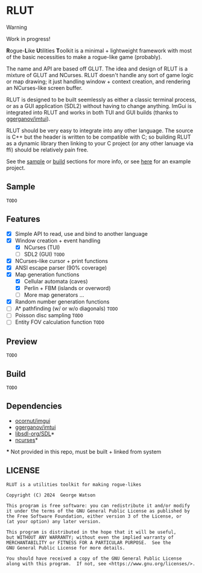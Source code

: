 # RLUT

> [!WARNING]
> Work in progress!

**R**ogue-**L**ike **U**tilities **T**oolkit is a minimal + lightweight framework with most of the basic necessities to make a rogue-like game (probably).

The name and API are based off GLUT. The idea and design of RLUT is a mixture of GLUT and NCurses. RLUT doesn't handle any sort of game logic or map drawing; it just handling window + context creation, and rendering an NCurses-like screen buffer.

RLUT is designed to be built seemlessly as either a classic terminal process, or as a GUI application (SDL2) without having to change anything. ImGui is integrated into RLUT and works in both TUI and GUI builds (thanks to [ggerganov/imtui](https://github.com/ggerganov/imtui)).

RLUT should be very easy to integrate into any other language. The source is C++ but the header is written to be compatible with C; so building RLUT as a dynamic library then linking to your C project (or any other lanuage via ffi) should be relatively pain free.

See the [sample](#sample) or [build](#build) sections for more info, or see [here](/aux/test.c) for an example project.

## Sample

```TODO```

## Features

- [X] Simple API to read, use and bind to another language
- [X] Window creation + event handling
    - [X] NCurses (TUI)
    - [ ] SDL2 (GUI) ```TODO```
- [X] NCurses-like cursor + print functions
- [X] ANSI escape parser (90% coverage)
- [X] Map generation functions
    - [X] Cellular automata (caves)
    - [X] Perlin + FBM (islands or overword)
    - [ ] More map generators ...
- [X] Random number generation functions
- [ ] A\* pathfinding (w/ or w/o diagonals) ```TODO```
- [ ] Poisson disc sampling ```TODO```
- [ ] Entity FOV calculation function ```TODO```

## Preview

```TODO```

## Build

```TODO```

## Dependencies

- [ocornut/imgui](https://github.com/ocornut/imgui)
- [ggerganov/imtui](https://github.com/ggerganov/imtui)
- [libsdl-org/SDL](https://github.com/libsdl-org/SDL)*
- [ncurses](https://invisible-island.net/ncurses/announce.html)*

**\*** Not provided in this repo, must be built + linked from system

## LICENSE

```
RLUT is a utilities toolkit for making rogue-likes

Copyright (C) 2024  George Watson

This program is free software: you can redistribute it and/or modify
it under the terms of the GNU General Public License as published by
the Free Software Foundation, either version 3 of the License, or
(at your option) any later version.

This program is distributed in the hope that it will be useful,
but WITHOUT ANY WARRANTY; without even the implied warranty of
MERCHANTABILITY or FITNESS FOR A PARTICULAR PURPOSE.  See the
GNU General Public License for more details.

You should have received a copy of the GNU General Public License
along with this program.  If not, see <https://www.gnu.org/licenses/>.
```
